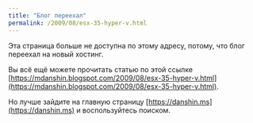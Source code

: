 ```yaml
---
title: "Блог переехал"
permalink: /2009/08/esx-35-hyper-v.html
---
```

Эта страница больше не доступна по этому адресу, потому, что блог переехал на новый хостинг.

Вы всё ещё можете прочитать статью по этой ссылке [https://mdanshin.blogspot.com/2009/08/esx-35-hyper-v.html](https://mdanshin.blogspot.com/2009/08/esx-35-hyper-v.html).

Но лучше зайдите на главную страницу [https://danshin.ms](https://danshin.ms) и воспользуйтесь поиском.